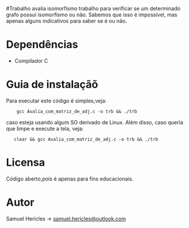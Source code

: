 #Trabalho avalia isomorfismo
trabalho para verificar se um determinado grafo possui isomorfismo ou não. Sabemos que isso é impossivel, mas apenas alguns indicativos para saber se é ou não.

# Dependências

* Compilador C

# Guia de instalaçãõ

Para executar este código é simples,veja: 

        gcc Avalia_com_matriz_de_adj.c -o trb && ./trb
        
caso esteja usando algum SO derivado de Linux. Além disso, caso queria que limpe e execute a tela, veja:

       clear && gcc Avalia_com_matriz_de_adj.c -o trb && ./trb

# Licensa

Código aberto,pois é apenas para fins educacionais.

# Autor

Samuel Hericles -> samuel.hericles@outlook.com
